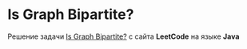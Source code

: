 # Is Graph Bipartite?
Решение задачи [Is Graph Bipartite?](https://leetcode.com/problems/is-graph-bipartite/) c сайта **LeetCode** на языке **Java**